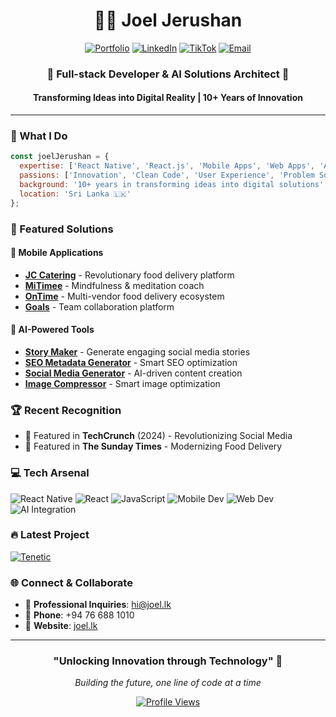 # <div align="center">👨‍💻 Joel Jerushan</div>

<div align="center">
  
[![Portfolio](https://img.shields.io/badge/Portfolio-joel.lk-blue?style=for-the-badge&logo=safari&logoColor=white)](https://joel.lk)
[![LinkedIn](https://img.shields.io/badge/LinkedIn-Connect-blue?style=for-the-badge&logo=linkedin)](https://www.linkedin.com/in/jerushan/)
[![TikTok](https://img.shields.io/badge/TikTok-Follow-black?style=for-the-badge&logo=tiktok)](https://www.tiktok.com/@joeljerushan)
[![Email](https://img.shields.io/badge/Email-Contact-red?style=for-the-badge&logo=gmail)](mailto:hi@joel.lk)

</div>

<div align="center">
  <h3>🚀 Full-stack Developer & AI Solutions Architect 🌟</h3>
  <h4>Transforming Ideas into Digital Reality | 10+ Years of Innovation</h4>
</div>

---

### 🎯 What I Do

```javascript
const joelJerushan = {
  expertise: ['React Native', 'React.js', 'Mobile Apps', 'Web Apps', 'AI Solutions'],
  passions: ['Innovation', 'Clean Code', 'User Experience', 'Problem Solving'],
  background: '10+ years in transforming ideas into digital solutions',
  location: 'Sri Lanka 🇱🇰'
};
```

### 🌟 Featured Solutions

#### 📱 Mobile Applications
- **[JC Catering](https://apps.apple.com/lk/app/jc-catering-food-delivery/id1533055402)** - Revolutionary food delivery platform
- **[MiTimee](https://apps.apple.com/lk/app/mitimee-your-personal-time/id6740469628)** - Mindfulness & meditation coach
- **[OnTime](https://apps.apple.com/lk/app/ontime-order-food-online/id6511224714)** - Multi-vendor food delivery ecosystem
- **[Goals](https://apps.apple.com/lk/app/build-your-pipeline-with-team/id1604834816)** - Team collaboration platform

#### 🤖 AI-Powered Tools
- **[Story Maker](https://seo.app-dev.lk/story-maker)** - Generate engaging social media stories
- **[SEO Metadata Generator](https://seo.app-dev.lk/seo-metadata)** - Smart SEO optimization
- **[Social Media Generator](https://seo.app-dev.lk/post-generate)** - AI-driven content creation
- **[Image Compressor](https://seo.app-dev.lk/image-compression)** - Smart image optimization

### 🏆 Recent Recognition
- 🚀 Featured in **TechCrunch** (2024) - Revolutionizing Social Media
- 📰 Featured in **The Sunday Times** - Modernizing Food Delivery

### 💻 Tech Arsenal

![React Native](https://img.shields.io/badge/React_Native-Expert-61DAFB?style=for-the-badge&logo=react)
![React](https://img.shields.io/badge/React-Expert-61DAFB?style=for-the-badge&logo=react)
![JavaScript](https://img.shields.io/badge/JavaScript-Expert-F7DF1E?style=for-the-badge&logo=javascript)
![Mobile Dev](https://img.shields.io/badge/Mobile_Dev-Expert-3DDC84?style=for-the-badge&logo=android)
![Web Dev](https://img.shields.io/badge/Web_Dev-Expert-FF4B4B?style=for-the-badge&logo=safari)
![AI Integration](https://img.shields.io/badge/AI_Integration-Expert-412991?style=for-the-badge&logo=openai)

### 🔥 Latest Project

[![Tenetic](https://img.shields.io/badge/Latest_Project-Tenetic-blue?style=for-the-badge&logo=telegram&logoColor=white)](https://www.teneticapp.com)

### 🌐 Connect & Collaborate

- 💼 **Professional Inquiries**: [hi@joel.lk](mailto:hi@joel.lk)
- 📱 **Phone**: +94 76 688 1010
- 🔗 **Website**: [joel.lk](https://joel.lk)

---

<div align="center">
  
### "Unlocking Innovation through Technology" 🚀

*Building the future, one line of code at a time*

[![Profile Views](https://komarev.com/ghpvc/?username=joeljerushan&color=blueviolet&style=for-the-badge)](https://github.com/joeljerushan)

</div>
